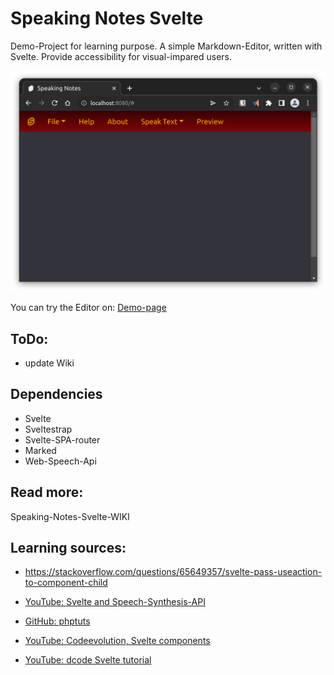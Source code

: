 # Speaking Notes Svelte

Demo-Project for learning purpose. A simple Markdown-Editor, written with Svelte.
Provide accessibility for visual-impared users.


![screenshot: app-window speaking notes v.5](screenshots/screen-editor-5.0.png)

You can try the Editor on:
[Demo-page](https://henriettebaum.github.io/snote-page/)


## ToDo:
- update Wiki

## Dependencies

- Svelte
- Sveltestrap
- Svelte-SPA-router
- Marked
- Web-Speech-Api


## Read more: 
Speaking-Notes-Svelte-WIKI

## Learning sources:

- https://stackoverflow.com/questions/65649357/svelte-pass-useaction-to-component-child

- [YouTube: Svelte and Speech-Synthesis-API](https://www.youtube.com/watch?v=XDdKWOqCcZk)
- [GitHub: phptuts](https://github.com/phptuts/speechsynthesissvelte)

- [YouTube: Codeevolution, Svelte components](https://www.youtube.com/watch?v=v943IElHCeY)
- [YouTube: dcode Svelte tutorial](https://www.youtube.com/playlist?list=PLVvjrrRCBy2KpGl3-s_ELqKd4hiNCN6yz)

